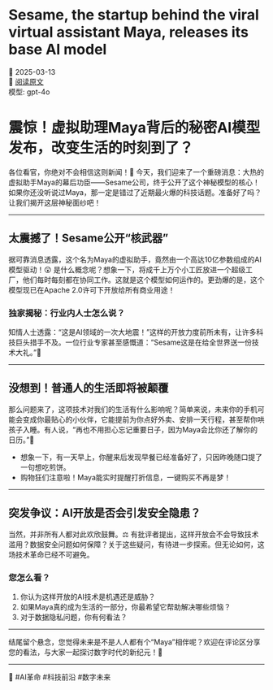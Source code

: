 # Sesame, the startup behind the viral virtual assistant Maya, releases its base AI model

📅 2025-03-13  
🔗 [阅读原文](https://techcrunch.com/2025/03/13/sesame-the-startup-behind-the-viral-virtual-assistant-maya-releases-its-base-ai-model/)  
模型: gpt-4o

# 震惊！虚拟助理Maya背后的秘密AI模型发布，改变生活的时刻到了？

各位看官，你绝对不会相信这则新闻！🤯 今天，我们迎来了一个重磅消息：大热的虚拟助手Maya的幕后功臣——Sesame公司，终于公开了这个神秘模型的核心！如果你还没听说过Maya，那一定是错过了近期最火爆的科技话题。准备好了吗？让我们揭开这层神秘面纱吧！

---

## 太震撼了！Sesame公开“核武器”

据可靠消息透露，这个名为Maya的虚拟助手，竟然由一个高达10亿参数组成的AI模型驱动！😲 是什么概念呢？想象一下，将成千上万个小工匠放进一个超级工厂，他们每时每刻都在协同工作。这就是这个模型如何运作的。更劲爆的是，这个模型现已在Apache 2.0许可下开放给所有商业用途！

### 独家揭秘：行业内人士怎么说？

知情人士透露：“这是AI领域的一次大地震！”这样的开放力度前所未有，让许多科技巨头措手不及。一位行业专家甚至感慨道：“Sesame这是在给全世界送一份技术大礼。”🎁

---

## 没想到！普通人的生活即将被颠覆

那么问题来了，这项技术对我们的生活有什么影响呢？简单来说，未来你的手机可能会变成你最贴心的小伙伴，它能提前为你点好外卖、安排一天行程，甚至帮你哄孩子入睡。有人说，“再也不用担心忘记重要日子，因为Maya会比你还了解你的日历。”📅

- 想象一下，有一天早上，你醒来后发现早餐已经准备好了，只因昨晚随口提了一句想吃煎饼。
- 购物狂们注意啦！Maya能实时提醒打折信息，一键购买不再是梦！

---

## 突发争议：AI开放是否会引发安全隐患？

当然，并非所有人都对此欢欣鼓舞。⚖️ 有批评者提出，这样开放会不会导致技术滥用？数据安全问题如何保障？关于这些疑问，有待进一步探索。但无论如何，这场技术革命已经不可避免。

### 您怎么看？

1. 你认为这样开放的AI技术是机遇还是威胁？
2. 如果Maya真的成为生活的一部分，你最希望它帮助解决哪些烦恼？
3. 对于数据隐私问题，你有何看法？

---

结尾留个悬念，您觉得未来是不是人人都有个“Maya”相伴呢？欢迎在评论区分享您的看法，与大家一起探讨数字时代的新纪元！💬

---

🔖 #AI革命 #科技前沿 #数字未来
